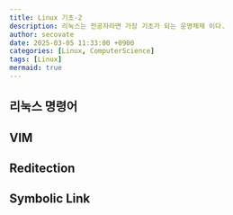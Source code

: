 ```yaml
---
title: Linux 기초-2
description: 리눅스는 전공자라면 가장 기초가 되는 운영체제 이다.
author: secovate
date: 2025-03-05 11:33:00 +0900
categories: [Linux, ComputerScience]
tags: [Linux]
mermaid: true
---
```


## 리눅스 명령어

## VIM

## Reditection

## Symbolic Link
